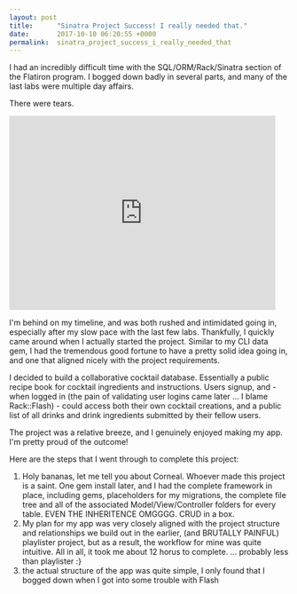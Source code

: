 ```yaml
---
layout: post
title:      "Sinatra Project Success! I really needed that."
date:       2017-10-10 06:20:55 +0000
permalink:  sinatra_project_success_i_really_needed_that
---
```



I had an incredibly difficult time with the SQL/ORM/Rack/Sinatra section of the Flatiron program. I bogged down badly in several parts, and many of the last labs were multiple day affairs. 

There were tears.

<iframe src="https://giphy.com/embed/8w68TkeqzDnLa" width="480" height="350" frameBorder="0" class="giphy-embed" allowFullScreen></iframe><p><a href="https://giphy.com/gifs/sad-crying-sailor-moon-8w68TkeqzDnLa"></a></p>

I'm behind on my timeline, and was both rushed and intimidated going in, especially after my slow pace with the last few labs. Thankfully, I quickly came around when I actually started the project. Similar to my CLI data gem, I had the tremendous good fortune to have a pretty solid idea going in, and one that aligned nicely with the project requirements.

I decided to build a collaborative cocktail database. Essentially a public recipe book for cocktail ingredients and instructions. Users signup, and - when logged in (the pain of validating user logins came later ... I blame Rack::Flash) - could access both their own cocktail creations, and a public list of all drinks and drink ingredients submitted by their fellow users.

The project was a relative breeze, and I genuinely enjoyed making my app. I'm pretty proud of the outcome!

Here are the steps that I went through to complete this project:

1. Holy bananas, let me tell you about Corneal. Whoever made this project is a saint. One gem install later, and I had the complete framework in place, including gems, placeholders for my migrations, the complete file tree and all of the associated Model/View/Controller folders for every table. EVEN THE INHERITENCE OMGGGG. CRUD in a box.
2. My plan for my app was very closely aligned with the project structure and relationships we build out in the earlier, (and BRUTALLY PAINFUL) playlister project, but as a result, the workflow for mine was quite intuitive. All in all, it took me about 12 horus to complete. ... probably less than playlister :}
3. the actual structure of the app was quite simple, I only found that I bogged down when I got into some trouble with Flash 
